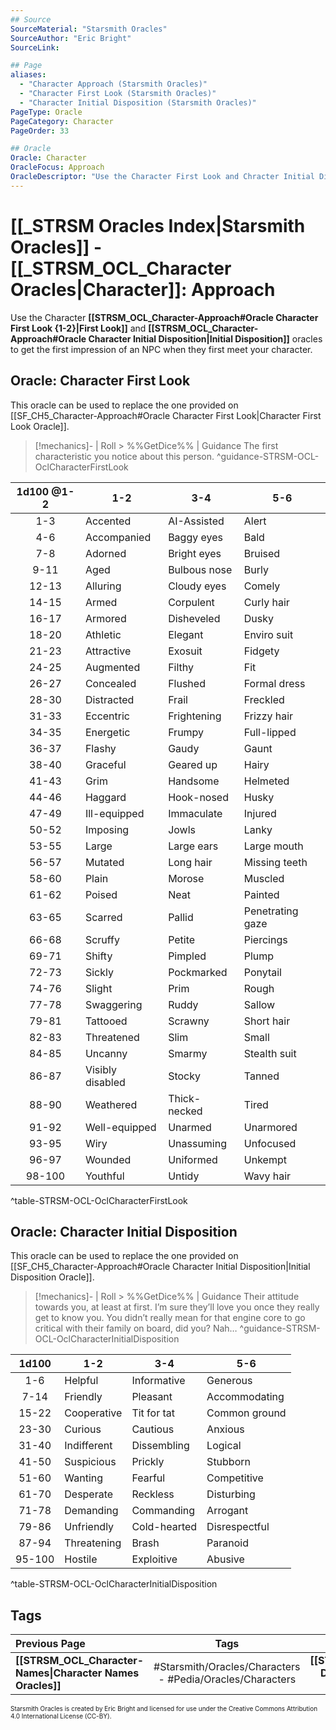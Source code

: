 ```yaml
---
## Source
SourceMaterial: "Starsmith Oracles"
SourceAuthor: "Eric Bright"
SourceLink: 

## Page
aliases:
  - "Character Approach (Starsmith Oracles)"
  - "Character First Look (Starsmith Oracles)"
  - "Character Initial Disposition (Starsmith Oracles)"
PageType: Oracle
PageCategory: Character
PageOrder: 33

## Oracle
Oracle: Character
OracleFocus: Approach
OracleDescriptor: "Use the Character First Look and Chracter Initial Disposition to get the first impression of an NPC when they first meet your character."
---
```

# [[_STRSM Oracles Index|Starsmith Oracles]] - [[_STRSM_OCL_Character Oracles|Character]]: Approach
Use the Character **[[STRSM_OCL_Character-Approach#Oracle Character First Look {1-2}|First Look]]** and **[[STRSM_OCL_Character-Approach#Oracle Character Initial Disposition|Initial Disposition]]** oracles to get the first impression of an NPC when they first meet your character.

## Oracle: Character First Look
This oracle can be used to replace the one provided on [[SF_CH5_Character-Approach#Oracle Character First Look|Character First Look Oracle]].

> [!mechanics]- | Roll > %%GetDice%% | Guidance
> The first characteristic you notice about this person. ^guidance-STRSM-OCL-OclCharacterFirstLook

| 1d100 @1-2 | 1-2 | 3-4 | 5-6 |
| :---: | --- | --- | --- |
| 1-3 | Accented | AI-Assisted | Alert |
| 4-6 | Accompanied | Baggy eyes | Bald |
| 7-8 | Adorned | Bright eyes | Bruised |
| 9-11 | Aged | Bulbous nose | Burly |
| 12-13 | Alluring | Cloudy eyes | Comely |
| 14-15 | Armed | Corpulent | Curly hair |
| 16-17 | Armored | Disheveled | Dusky |
| 18-20 | Athletic | Elegant | Enviro suit |
| 21-23 | Attractive | Exosuit | Fidgety |
| 24-25 | Augmented | Filthy | Fit |
| 26-27 | Concealed | Flushed | Formal dress |
| 28-30 | Distracted | Frail | Freckled |
| 31-33 | Eccentric | Frightening | Frizzy hair |
| 34-35 | Energetic | Frumpy | Full-lipped |
| 36-37 | Flashy | Gaudy | Gaunt |
| 38-40 | Graceful | Geared up | Hairy |
| 41-43 | Grim | Handsome | Helmeted |
| 44-46 | Haggard | Hook-nosed | Husky |
| 47-49 | Ill-equipped | Immaculate | Injured |
| 50-52 | Imposing | Jowls | Lanky |
| 53-55 | Large | Large ears | Large mouth |
| 56-57 | Mutated | Long hair | Missing teeth |
| 58-60 | Plain | Morose | Muscled |
| 61-62 | Poised | Neat | Painted |
| 63-65 | Scarred | Pallid | Penetrating gaze |
| 66-68 | Scruffy | Petite | Piercings |
| 69-71 | Shifty | Pimpled | Plump |
| 72-73 | Sickly | Pockmarked | Ponytail |
| 74-76 | Slight | Prim | Rough |
| 77-78 | Swaggering | Ruddy | Sallow |
| 79-81 | Tattooed | Scrawny | Short hair |
| 82-83 | Threatened | Slim | Small |
| 84-85 | Uncanny | Smarmy | Stealth suit |
| 86-87 | Visibly disabled | Stocky | Tanned |
| 88-90 | Weathered | Thick-necked | Tired |
| 91-92 | Well-equipped | Unarmed | Unarmored |
| 93-95 | Wiry | Unassuming | Unfocused |
| 96-97 | Wounded | Uniformed | Unkempt |
| 98-100 | Youthful | Untidy | Wavy hair |
^table-STRSM-OCL-OclCharacterFirstLook

## Oracle: Character Initial Disposition
This oracle can be used to replace the one provided on [[SF_CH5_Character-Approach#Oracle Character Initial Disposition|Initial Disposition Oracle]].

> [!mechanics]- | Roll > %%GetDice%% | Guidance
> Their attitude towards you, at least at first. I’m sure they’ll love you once they really get to know you. You didn’t really mean for that engine core to go critical with their family on board, did you? Nah… ^guidance-STRSM-OCL-OclCharacterInitialDisposition

| 1d100 | 1-2 | 3-4 | 5-6 |
| :---: | --- | --- | --- |
| 1-6 | Helpful | Informative | Generous |
| 7-14 | Friendly | Pleasant | Accommodating |
| 15-22 | Cooperative | Tit for tat | Common ground |
| 23-30 | Curious | Cautious | Anxious |
| 31-40 | Indifferent | Dissembling | Logical |
| 41-50 | Suspicious | Prickly | Stubborn |
| 51-60 | Wanting | Fearful | Competitive |
| 61-70 | Desperate | Reckless | Disturbing |
| 71-78 | Demanding | Commanding | Arrogant |
| 79-86 | Unfriendly | Cold-hearted | Disrespectful |
| 87-94 | Threatening | Brash | Paranoid |
| 95-100 | Hostile | Exploitive | Abusive |
^table-STRSM-OCL-OclCharacterInitialDisposition

## Tags
| Previous Page | Tags | Next Page | 
| :--- | :---: | ---: |
| **[[STRSM_OCL_Character-Names\|Character Names Oracles]]** | #Starsmith/Oracles/Characters - #Pedia/Oracles/Characters | **[[STRSM_OCL_Character-Drives\|Character Drives Oracles]]** |

<font size=-2>Starsmith Oracles is created by Eric Bright and licensed for use under the Creative Commons Attribution 4.0 International License (CC-BY).</font>